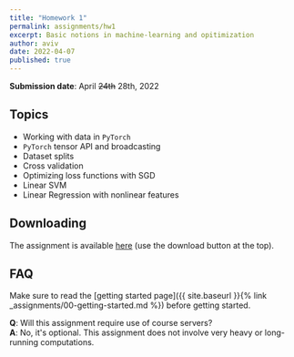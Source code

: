 ```yaml
---
title: "Homework 1"
permalink: assignments/hw1
excerpt: Basic notions in machine-learning and opitimization
author: aviv
date: 2022-04-07
published: true
---
```


**Submission date**: April ~~24th~~ 28th, 2022

## Topics

- Working with data in `PyTorch`
- `PyTorch` tensor API and broadcasting
- Dataset splits
- Cross validation
- Optimizing loss functions with SGD
- Linear SVM
- Linear Regression with nonlinear features

## Downloading

The assignment is available
[here](https://technionmail-my.sharepoint.com/:u:/g/personal/avivr_campus_technion_ac_il/EVbBSIMIL-tLi2BCPxyh0CMBhbsH75D2h6wCTHkRmoCxhQ)
(use the download button at the top).

## FAQ

Make sure to read the [getting started page]({{ site.baseurl }}{% link _assignments/00-getting-started.md %})
before getting started.

**Q**: Will this assignment require use of course servers?  
**A**: No, it's optional. This assignment does not involve very heavy or long-running
computations.

